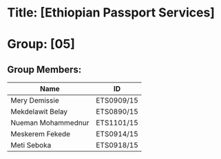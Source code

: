 # Title: [Ethiopian Passport Services]  
# Group: [05]  

## Group Members:  

| Name               | ID          |
|--------------------|-------------|
| Mery Demissie      | ETS0909/15  |
| Mekdelawit Belay   | ETS0890/15  |
| Nueman Mohammednur | ETS1101/15  |
| Meskerem Fekede    | ETS0914/15  |
| Meti Seboka        | ETS0918/15  |
